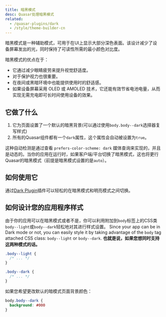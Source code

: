 ```yaml
---
title: 暗黑模式
desc: Quasar处理暗黑模式
related:
  - /quasar-plugins/dark
  - /style/theme-builder-cn
---
```


暗黑模式是一种辅助模式，可用于在UI上显示大部分深色表面。该设计减少了设备屏幕发出的光，同时保持了可读性所需的最小颜色对比度。

暗黑模式的优点在于：

* 它通过减少眼睛疲劳来提升视觉舒适度。
* 对于保护视力也很重要。
* 在夜间或黑暗环境中也能提供使用时的舒适感。
* 如果设备屏幕采用 OLED 或 AMOLED 技术，它还能有效节省电池电量，从而实现无需充电即可长时间使用设备的效果。

## 它做了什么

1. 它为页面设置了一个默认的暗黑背景(可以通过使用`body.body--dark`选择器复写样式)
2. 所有的Quasar组件都有一个`dark`属性，这个属性会自动被设置为`true`。

这种自动检测是通过查看 `prefers-color-scheme: dark` 媒体查询来实现的，并且是动态的。当你的应用在运行时，如果客户端/平台切换了暗黑模式，这也将更行Quasar的暗黑模式（前提是暗黑模式设置的是`auto`）。

## 如何使用它

通过[Dark Plugin](/quasar-plugins/dark)插件可以轻松的在暗黑模式和明亮模式之间切换。

## 如何设计您的应用程序样式

由于你的应用可以在暗黑模式或者不是，你可以利用附加到`body`标签上的CSS类`body--light`或`body--dark`轻松地对其进行样式设置。
Since your app can be in Dark mode or not, you can easily style it by taking advantage of the `body` tag attached CSS class: `body--light` or `body--dark`. **也就是说，如果您想同时支持这两种模式的话。**

```css
.body--light {
  /* ... */
}

.body--dark {
  /* ... */
}
```

如果您希望更改默认的暗模式页面背景颜色：

```css
body.body--dark {
  background: #000
}
```
